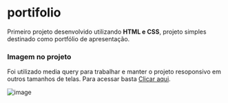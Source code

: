 # portifolio
<p>Primeiro projeto desenvolvido utilizando <strong>HTML e CSS</strong>, projeto simples destinado como portfólio de apresentação.</p>

### Imagem no projeto
<p>Foi utilizado media query para trabalhar e manter o projeto resoponsivo em outros tamanhos de telas. Para acessar basta <a href="https://portifolio-six-snowy-98.vercel.app/">Clicar aqui</a>.</p>

![image](https://github.com/saviohsamuel/portifolio/assets/122576368/05dcfb63-25e8-48d0-ad01-7010315344c3)
